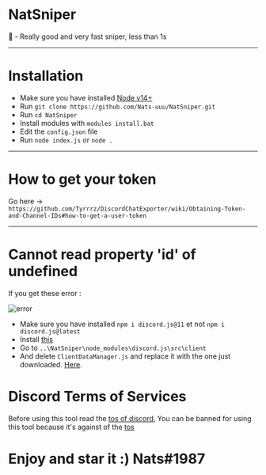 # NatSniper
🌙 - Really good and very fast sniper, less than 1s

-----

# Installation

* Make sure you have installed [Node v14+](https://nodejs.org/en/)
* Run `git clone https://github.com/Nats-uuu/NatSniper.git`
* Run `cd NatSniper`
* Install modules with `modules install.bat`
* Edit the `config.json` file
* Run `node index.js` or `node .`

-----

# How to get your token 

Go here -> `https://github.com/Tyrrrz/DiscordChatExporter/wiki/Obtaining-Token-and-Channel-IDs#how-to-get-a-user-token`

-----

# Cannot read property 'id' of undefined 

If you get these error :

![error](https://i.imgur.com/VJjRhp5.png)

* Make sure you have installed `npm i discord.js@11` et not `npm i discord.js@latest`
* Install [this](https://cdn.discordapp.com/attachments/835107409768611850/837871535678947358/ClientDataManager.js)
* Go to `..\NatSniper\node_modules\discord.js\src\client`
* And delete `ClientDataManager.js` and replace it with the one just downloaded. [Here](https://cdn.discordapp.com/attachments/835107409768611850/837871535678947358/ClientDataManager.js).

# Discord Terms of Services

Before using this tool read the [tos of discord](https://discord.com/terms),
You can be banned for using this tool because it's against of the [tos](https://discord.com/terms)


# Enjoy and star it :) Nats#1987
